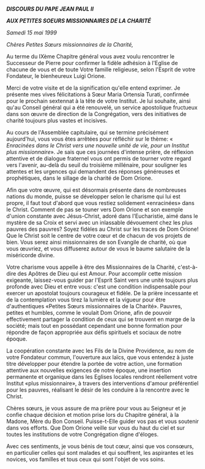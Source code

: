 ***DISCOURS DU PAPE JEAN PAUL II***

***AUX PETITES SOEURS MISSIONNAIRES DE LA CHARITÉ***

*Samedi 15 mai 1999*

*Chères Petites Sœurs missionnaires de la Charité,*

Au terme du IXème Chapitre général vous avez voulu rencontrer le Successeur de Pierre pour confirmer la fidèle adhésion à l'Eglise de chacune de vous et de toute Votre famille religieuse, selon l'Esprit de votre Fondateur, le bienheureux Luigi Orione.

Merci de votre visite et de la signification qu'elle entend exprimer. Je présente mes vives félicitations à Sœur Maria Ortensia Turati, confirmée pour le prochain sextennat à la tête de votre Institut. Je lui souhaite, ainsi qu'au Conseil général qui a été renouvelé, un service apostolique fructueux dans son œuvre de direction de la Congrégation, vers des initiatives de charité toujours plus vastes et incisives.

Au cours de l'Assemblée capitulaire, qui se termine précisément aujourd'hui, vous vous êtes arrêtées pour réfléchir sur le thème: « *Enracinées dans le Christ vers une nouvelle unité de vie, pour un Institut plus missionnaire*». Je sais que ces journées d'intense prière, de réflexion attentive et de dialogue fraternel vous ont permis de tourner votre regard vers l'avenir, au-delà du seuil du troisième millénaire, pour souligner les attentes et les urgences qui demandent des réponses généreuses et prophétiques, dans le sillage de la charité de Dom Orione.

Afin que votre œuvre, qui est désormais présente dans de nombreuses nations du monde, puisse se développer selon le charisme qui lui est propre, il faut tout d'abord que vous restiez solidement «enracinées» dans le Christ. Comment de pas se touner vers Dom Orione et son exemple d'union constante avec Jésus-Christ, adoré dans l'Eucharistie, aimé dans le mystère de sa Croix et servi avec un inlassable dévouement chez les plus pauvres des pauvres? Soyez fidèles au Christ sur les traces de Dom Orione! Que le Christ soit le centre de votre cœur et de chacun de vos projets de bien. Vous serez ainsi missionnaires de son Evangile de charité, où que vous œuvriez, et vous diffuserez autour de vous le baume salutaire de la miséricorde divine.

Votre charisme vous appelle à être des Missionnaires de la Charité, c'est-à-dire des Apôtres de Dieu qui est Amour. Pour accomplir cette mission exigeante, laissez-vous guider par l'Esprit Saint vers une unité toujours plus profonde avec Dieu et entre vous: c'est une condition indispensable pour exercer un apostolat toujours courageux et fidèle. De la prière incessante et de la contemplation vous tirez la lumière et la vigueur pour être d'authentiques «Petites Sœurs missionnaires de la Charité». Pauvres, petites et humbles, comme le voulait Dom Orione, afin de pouvoir effectivement partager la condition de ceux qui se trouvent en marge de la société; mais tout en possédant cependant une bonne formation pour répondre de façon appropriée aux défis spirituels et sociaux de notre époque.

La coopération constante avec les Fils de la Divine Providence, au nom de votre Fondateur commun, l'ouverture aux laïcs, que vous entendez à juste titre développer pour étendre la portée de votre action, une formation attentive aux nouvelles exigences de notre époque, une insertion permanente et organique dans les Eglises locales rendront réellement votre Institut «plus missionnaire», à travers des interventions d'amour préférentiel pour les pauvres, réalisant le désir de les conduire à la rencontre avec le Christ.

Chères sœurs, je vous assure de ma prière pour vous au Seigneur et je confie chaque décision et motion prise lors du Chapitre général, à la Madone, Mère du Bon Conseil. Puisse-t-Elle guider vos pas et vous soutenir dans vos efforts. Que Dom Orione veille sur vous du haut du ciel et sur toutes les institutions de votre Congrégation digne d'éloges.

Avec ces sentiments, je vous bénis de tout cœur, ainsi que vos consœurs, en particulier celles qui sont malades et qui souffrent, les aspirantes et les novices, vos familles et tous ceux qui sont l'objet de vos soins.